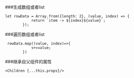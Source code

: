 ###生成数组或者list
```
let rowData = Array.from({length: 2}, (value, index) => {
            return `item -> ${index}${value}`;
        });
```
###遍历数组或者list
```
 rowData.map((value, index)=>{
            s+=value;
        })
```
###继承自父组件的属性
```
<Children {...this.props}/>
```